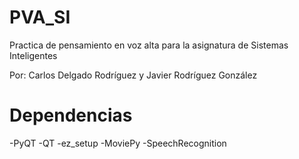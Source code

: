 # PVA_SI
Practica de pensamiento en voz alta para la asignatura de Sistemas Inteligentes

Por: Carlos Delgado Rodríguez y Javier Rodríguez González

# Dependencias
-PyQT
-QT
-ez_setup
-MoviePy
-SpeechRecognition
